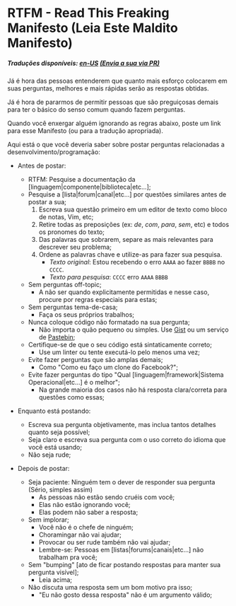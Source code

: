# RTFM - **R**ead **T**his **F**reaking **M**anifesto (Leia Este Maldito Manifesto)

##### Traduções disponíveis: [en-US](https://github.com/galvao/RTFM) [(Envia a sua via PR)](https://github.com/galvao/RTFM)

Já é hora das pessoas entenderem que quanto mais esforço colocarem em suas perguntas, melhores e mais rápidas serão as respostas obtidas.

Já é hora de pararmos de permitir pessoas que são preguiçosas demais para ter o básico do senso comum quando fazem perguntas.

Quando você enxergar alguém ignorando as regras abaixo, poste um link para esse Manifesto (ou para a tradução apropriada).

Aqui está o que você deveria saber sobre postar perguntas relacionadas a desenvolvimento/programação:

* Antes de postar:
  * RTFM: Pesquise a documentação da [linguagem|componente|biblioteca|etc...];
  * Pesquise a [lista|forum|canal|etc...] por questões similares antes de postar a sua;
     1. Escreva sua questão primeiro em um editor de texto como bloco de notas, Vim, etc;
     2. Retire todas as preposições (ex: *de*, *com*, *para*, *sem*, etc) e todos os pronomes do texto;
     3. Das palavras que sobrarem, separe as mais relevantes para descrever seu problema;
     4. Ordene as palavras chave e utilize-as para fazer sua pesquisa.
         * *Texto original*: Estou recebendo o erro `AAAA` ao fazer `BBBB` no `CCCC`.
         * *Texto para pesquisa*: `CCCC` erro `AAAA` `BBBB`
  * Sem perguntas off-topic;
    * A não ser quando explicitamente permitidas e nesse caso, procure por regras especiais para estas;
  * Sem perguntas tema-de-casa;
    * Faça os seus próprios trabalhos;
  * Nunca coloque código não formatado na sua pergunta;
    * Não importa o quão pequeno ou simples. Use [Gist](http://gist.github.com/) ou um serviço de [Pastebin](https://en.wikipedia.org/wiki/Pastebin);
  * Certifique-se de que o seu código está sintaticamente correto;
    * Use um linter ou tente executá-lo pelo menos uma vez;
  * Evite fazer perguntas que são amplas demais; 
    * Como "Como eu faço um clone do Facebook?";
  * Evite fazer perguntas do tipo "Qual [linguagem|framework|Sistema Operacional|etc...] é o melhor"; 
    * Na grande maioria dos casos não há resposta clara/correta para questões como essas;

* Enquanto está postando:
  * Escreva sua pergunta objetivamente, mas inclua tantos detalhes quanto seja possível;
  * Seja claro e escreva sua pergunta com o uso correto do idioma que você está usando;
  * Não seja rude;

* Depois de postar:
  * Seja paciente: Ninguém tem o dever de responder sua pergunta (Sério, simples assim)
    * As pessoas não estão sendo cruéis com você;
    * Elas não estão ignorando você;
    * Elas podem não saber a resposta;
  * Sem implorar;
    * Você não é o chefe de ninguém;
    * Choramingar não vai ajudar;
    * Provocar ou ser rude também não vai ajudar;
    * Lembre-se: Pessoas em [listas|forums|canais|etc...] não trabalham pra você;
  * Sem "bumping" [ato de ficar postando respostas para manter sua pergunta visível];
    * Leia acima;
  * Não discuta uma resposta sem um bom motivo pra isso;
    * "Eu não gosto dessa resposta" não é um argumento válido;
